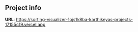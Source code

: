 ## Project info

**URL**: https://sorting-visualizer-1ojs1k8ba-karthikeyas-projects-17155c19.vercel.app
